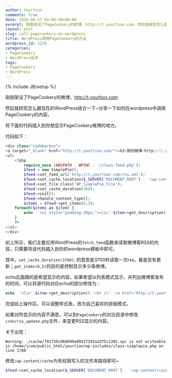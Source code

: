 ```yaml
---
author: Yourtion
comments: true
date: 2010-06-27 03:00:40+00:00
excerpt: 刚刚架设了PageCookery的微博，http://t.yourtion.com。然后就研究怎么跟现在的WordPress结合一下~分享一下如何在wordpress中调用PageCookery的内容。
layout: post
slug: call-pagecookery-on-wordpress
title: WordPress调用PageCookery的方法
wordpress_id: 1229
categories:
- PageCookery
- WordPress技术
tags:
- PageCookery
- WordPress
---
```

{% include JB/setup %}

刚刚架设了PageCookery的微博，http://t.yourtion.com

然后就研究怎么跟现在的WordPress结合一下~分享一下如何在wordpress中调用PageCookery的内容。

将下面的代码插入到你想显示PageCookery微博的地方。

代码如下：

```php
<div class="sidebarbox">
<a target="_blank" href="http://t.yourtion.com/"><h2>我的微博~http://t.yourtion.com~</h2></a>
<ul>
	<?php
		require_once (ABSPATH . WPINC . '/class-feed.php');
		$feed = new SimplePie();
		$feed->set_feed_url('http://t.yourtion.com/rss.xml');
		$feed->set_cache_location($_SERVER['DOCUMENT_ROOT'] . '/wp-content/cache');
		$feed->set_file_class('WP_SimplePie_File');
		$feed->set_cache_duration(300);
		$feed->init();
		$feed->handle_content_type();
		$items = $feed->get_items(0,3);
	foreach($items as $item) {
		echo  '<ul style="podding:20px;"><li>'.$item->get_description().'<a href="'.$item->get_link().'" target="_blank"><h3>回复他</h3></a>'.'</li></ul>';
	}
	?>
</ul>
</div>
```


如上所示，我们主要应用WordPress的```fetch_feed```函数来读取微博客RSS的内容，只需要将该代码插入到你的wordpress模板中即可。

其中，```set_cache_duration(3700)```; 的意思是3700秒读取一次rss，看是否有更新；```get_items(0,5)```的目的是控制显示多少条微博。

echo后面跟的是希望显示的内容，如果希望以列表模式显示，并列出微博客发布的时间，可以将源代码对应echo的部分修改为：

```php
echo  '<li>'.$item->get_description().'<br />'.'<a href="http://t.yourtion.com/">'.$item->get_date('Y-m-j G:i').'</a>'.'</li>';
```

完成如上操作后，可以调整样式表，改为自己喜欢的排版模式。

如果对所显示的内容不满意，可以到```PageCookery```的对应目录中修改```cron/rss_update.php```文件，来变更RSS显示的内容。

关于出现：

```
Warning: ./cache/791730c068090a99527392a2d75c1392.spc is not writeable in /home/jcom/public_html/yourtion/wp-includes/class-simplepie.php on line 1780
```

修改```/wp-content/cache```为有权限写入的文件夹路径即可~

```php
$feed->set_cache_location($_SERVER['DOCUMENT_ROOT'] . '/wp-content/cache');
```
